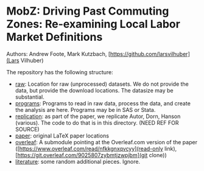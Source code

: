 # MobZ: Driving Past Commuting Zones: Re-examining Local Labor Market Definitions

Authors: Andrew Foote, Mark Kutzbach, [https://github.com/larsvilhuber](Lars Vilhuber)

The repository has the following structure:

- [raw](raw/): Location for raw (unprocessed) datasets. We do not provide the data, but provide the download locations. The datasize may be substantial.
- [programs](programs/): Programs to read in raw data, process the data, and create the analysis are here. Programs may be in SAS or Stata.
- [replication](replication/): as part of the paper, we replicate Autor, Dorn, Hanson (various). The code to do that is in this directory. (NEED REF FOR SOURCE)
- [paper](paper/): original LaTeX paper locations
- [overleaf](overleaf/): A submodule pointing at the Overleaf.com version of the paper ([https://www.overleaf.com/read/nfkkgnxqvcyy](read-only link), [https://git.overleaf.com/9025807zybmtjzwpjbm](git clone))
- [literature](literature/): some random additional pieces. Ignore.
